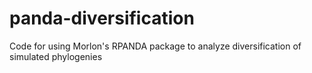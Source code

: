 # panda-diversification
Code for using Morlon's RPANDA package to analyze diversification of simulated phylogenies
